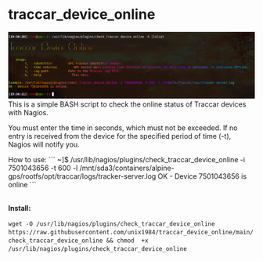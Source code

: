 # traccar_device_online
![alt text](https://raw.githubusercontent.com/unix1984/traccar_device_online/main/img/traccar_devices_online.png)
This is a simple BASH script to check the online status of Traccar devices with Nagios.
<p>
You must enter the time in seconds, which must not be exceeded. 
If no entry is received from the device for the specified period of time (-t), Nagios will notify you.
<p>
<p>
How to use:
```
~]$ /usr/lib/nagios/plugins/check_traccar_device_online -i 7501043656 -t 600 -l /mnt/sda3/containers/alpine-gps/rootfs/opt/traccar/logs/tracker-server.log
OK - Device 7501043656 is online
```
<br/>
<br/>

**Install:**

```wget -O /usr/lib/nagios/plugins/check_traccar_device_online https://raw.githubusercontent.com/unix1984/traccar_device_online/main/check_traccar_device_online && chmod  +x /usr/lib/nagios/plugins/check_traccar_device_online```
